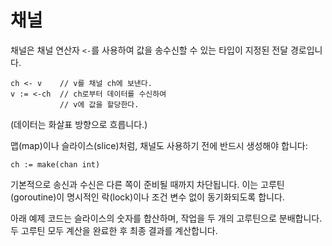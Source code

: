 # 채널

채널은 채널 연산자 `<-`를 사용하여 값을 송수신할 수 있는 타입이 지정된 전달 경로입니다.

	ch <- v    // v를 채널 ch에 보낸다.
	v := <-ch  // ch로부터 데이터를 수신하여
	           // v에 값을 할당한다.

(데이터는 화살표 방향으로 흐릅니다.)

맵(map)이나 슬라이스(slice)처럼, 채널도 사용하기 전에 반드시 생성해야 합니다:

	ch := make(chan int)

기본적으로 송신과 수신은 다른 쪽이 준비될 때까지 차단됩니다. 이는 고루틴(goroutine)이 명시적인 락(lock)이나 조건 변수 없이 동기화되도록 합니다.

아래 예제 코드는 슬라이스의 숫자를 합산하며, 작업을 두 개의 고루틴으로 분배합니다.  
두 고루틴 모두 계산을 완료한 후 최종 결과를 계산합니다.
